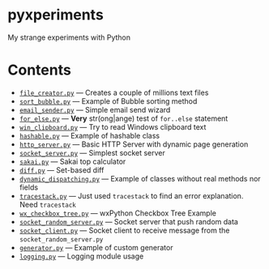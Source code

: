 # pyxperiments
My strange experiments with Python

# Contents

- [`file_creator.py`](/file_creator.py) — Creates a couple of millions text files
- [`sort_bubble.py`](/sort_bubble.py) — Example of Bubble sorting method
- [`email_sender.py`](/email_sender.py) — Simple email send wizard
- [`for_else.py`](/for_else.py) — **Very** str(ong|ange) test of `for..else` statement
- [`win_clipboard.py`](/win_clipboard.py) — Try to read Windows clipboard text
- [`hashable.py`](/hashable.py) — Example of hashable class
- [`http_server.py`](/http_server.py) — Basic HTTP Server with dynamic page generation
- [`socket_server.py`](/socket_server.py) — Simplest socket server
- [`sakai.py`](/sakai.py) — Sakai top calculator
- [`diff.py`](/diff.py) — Set-based diff
- [`dynamic_dispatching.py`](/dynamic_dispatching.py) — Example of classes without real methods nor fields
- [`tracestack.py`](/tracestack.py) — Just used `tracestack` to find an error explanation. Need `tracestack`
- [`wx_checkbox_tree.py`](/wx_checkbox_tree.py) — wxPython Checkbox Tree Example
- [`socket_random_server.py`](/socket_random_server.py) — Socket server that push random data
- [`socket_client.py`](/socket_client.py) — Socket client to receive message from the `socket_random_server.py`
- [`generator.py`](/generator.py) — Example of custom generator
- [`logging.py`](/logging.py) — Logging module usage
